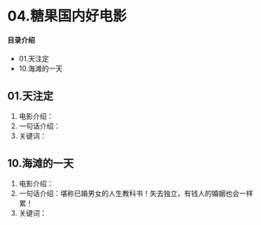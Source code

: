 # 04.糖果国内好电影
#### 目录介绍
- 01.天注定
- 10.海滩的一天





## 01.天注定

1. 电影介绍：
2. 一句话介绍：
3. 关键词：

## 10.海滩的一天

1. 电影介绍：
2. 一句话介绍：堪称已婚男女的人生教科书！失去独立，有钱人的婚姻也会一样累！
3. 关键词：


